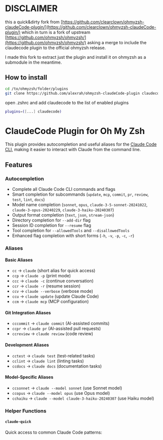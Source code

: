 # DISCLAIMER
this a quick&dirty fork from [https://github.com/clearclown/ohmyzsh-claudeCode-plugin/](https://github.com/clearclown/ohmyzsh-claudeCode-plugin/)
which in turn is a fork of upstream [https://github.com/ohmyzsh/ohmyzsh/](https://github.com/ohmyzsh/ohmyzsh/)
asking a merge to include the claudecode plugin to the official ohmyzsh release.

I made this fork to extract just the plugin and install it on ohmyzsh as a submodule in the meantime.

## How to install
```bash
cd /to/ohmyzsh/folder/plugins
git clone https://github.com/alexrah/ohmyzsh-claudeCode-plugin claudecode
```
open .zshrc and add claudecode to the list of enabled plugins
```bash
plugins=([...] claudecode)
```


# ClaudeCode Plugin for Oh My Zsh

This plugin provides autocompletion and useful aliases for the [Claude Code CLI](https://claude.ai/code), making it easier to interact with Claude from the command line.

## Features

### Autocompletion
- Complete all Claude Code CLI commands and flags
- Smart completion for subcommands (`update`, `mcp`, `commit`, `pr`, `review`, `test`, `lint`, `docs`)
- Model name completion (`sonnet`, `opus`, `claude-3-5-sonnet-20241022`, `claude-3-opus-20240229`, `claude-3-haiku-20240307`)
- Output format completion (`text`, `json`, `stream-json`)
- Directory completion for `--add-dir` flag
- Session ID completion for `--resume` flag
- Tool completion for `--allowedTools` and `--disallowedTools`
- Enhanced flag completion with short forms (`-h`, `-v`, `-p`, `-c`, `-r`)

### Aliases

#### Basic Aliases
- `cc` → `claude` (short alias for quick access)
- `ccp` → `claude -p` (print mode)
- `ccc` → `claude -c` (continue conversation)
- `ccr` → `claude -r` (resume session)
- `ccv` → `claude --verbose` (verbose mode)
- `ccu` → `claude update` (update Claude Code)
- `ccm` → `claude mcp` (MCP configuration)

#### Git Integration Aliases
- `cccommit` → `claude commit` (AI-assisted commits)
- `ccpr` → `claude pr` (AI-assisted pull requests)
- `ccreview` → `claude review` (code review)

#### Development Aliases
- `cctest` → `claude test` (test-related tasks)
- `cclint` → `claude lint` (linting tasks)
- `ccdocs` → `claude docs` (documentation tasks)

#### Model-Specific Aliases
- `ccsonnet` → `claude --model sonnet` (use Sonnet model)
- `ccopus` → `claude --model opus` (use Opus model)
- `cchaiku` → `claude --model claude-3-haiku-20240307` (use Haiku model)

### Helper Functions

#### `claude-quick`
Quick access to common Claude Code patterns:
